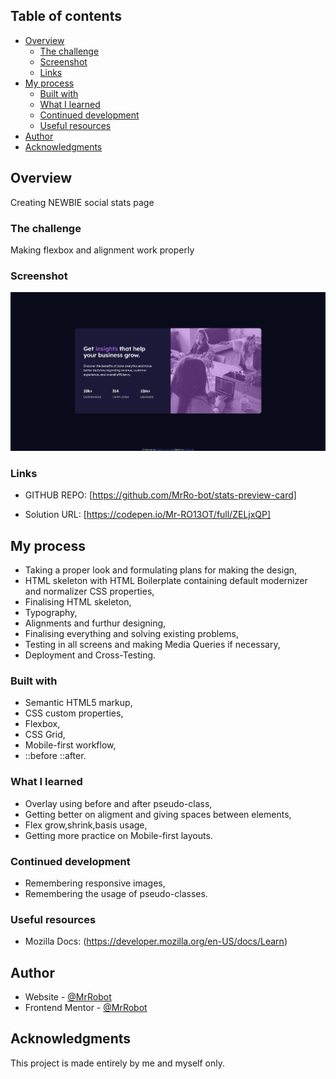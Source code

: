 ## Table of contents

- [Overview](#overview)
  - [The challenge](#the-challenge)
  - [Screenshot](#screenshot)
  - [Links](#links)
- [My process](#my-process)
  - [Built with](#built-with)
  - [What I learned](#what-i-learned)
  - [Continued development](#continued-development)
  - [Useful resources](#useful-resources)
- [Author](#author)
- [Acknowledgments](#acknowledgments)

## Overview

Creating NEWBIE social stats page

### The challenge

Making flexbox and alignment work properly

### Screenshot

![](images/final.png)

### Links

- GITHUB REPO: [https://github.com/MrRo-bot/stats-preview-card]

- Solution URL: [https://codepen.io/Mr-RO13OT/full/ZELjxQP]

## My process

- Taking a proper look and formulating plans for making the design,
- HTML skeleton with HTML Boilerplate containing default modernizer and normalizer CSS properties,
- Finalising HTML skeleton,
- Typography,
- Alignments and furthur designing,
- Finalising everything and solving existing problems,
- Testing in all screens and making Media Queries if necessary,
- Deployment and Cross-Testing.

### Built with

- Semantic HTML5 markup,
- CSS custom properties,
- Flexbox,
- CSS Grid,
- Mobile-first workflow,
- ::before ::after.

### What I learned

- Overlay using before and after pseudo-class,
- Getting better on aligment and giving spaces between elements,
- Flex grow,shrink,basis usage,
- Getting more practice on Mobile-first layouts.

### Continued development

- Remembering responsive images,
- Remembering the usage of pseudo-classes.

### Useful resources

- Mozilla Docs: (https://developer.mozilla.org/en-US/docs/Learn)

## Author

- Website - [@MrRobot](https://github.com/MrRo-bot)
- Frontend Mentor - [@MrRobot](https://www.frontendmentor.io/profile/MrRo-bot)

## Acknowledgments

This project is made entirely by me and myself only.